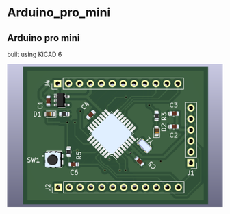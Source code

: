 # Arduino_pro_mini
## Arduino pro mini

built using KiCAD 6

![alt text](https://github.com/amrithHN/Arduino_pro_mini/blob/master/screenshots/Screenshot%20from%202022-05-20%2021-06-17.png)
